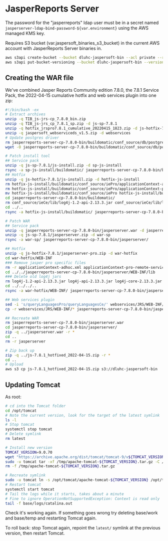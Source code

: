# JasperReports Server

The password for the "jasperreports" ldap user must be in a secret named `jasperserver-ldap-bind-password-${var.environment}` using the AWS managed KMS key.

Requires S3 bucket (var.jaspersoft_binaries_s3_bucket) in the current AWS account with JasperReports Server binaries in.

```sh
aws s3api create-bucket --bucket dluhc-jaspersoft-bin --acl private --region eu-west-1 --create-bucket-configuration LocationConstraint=eu-west-1
aws s3api put-bucket-versioning --bucket dluhc-jaspersoft-bin --versioning-configuration Status=Enabled
```

## Creating the WAR file

We've combined Jasper Reports Community edition 7.8.0, the 7.8.1 Service Pack, the 2022-04-15 cumulative hotfix and web services plugin into one zip:

```sh
#!/bin/bash -ex
# Extract archives
unzip -q TIB_js-jrs-cp_7.8.0_bin.zip
unzip -q TIB_js-jrs_cp_7.8.1_sp.zip -d js-sp-7.8.1
unzip -q hotfix_jrspro7.8.1_cumulative_20220415_1823.zip -d js-hotfix-7.8.1
unzip -q jaspersoft_webserviceds_v1.5.zip -d webservices
# Update postgres driver
rm jasperreports-server-cp-7.8.0-bin/buildomatic/conf_source/db/postgresql/jdbc/postgresql-42.2.5.jar
wget -O jasperreports-server-cp-7.8.0-bin/buildomatic/conf_source/db/postgresql/jdbc/postgresql-42.5.0.jar "https://jdbc.postgresql.org/download/postgresql-42.5.0.jar"

# Patch install tool
## Service pack
unzip -q js-sp-7.8.1/js-install.zip -d sp-js-install
rsync -a sp-js-install/buildomatic/ jasperreports-server-cp-7.8.0-bin/buildomatic/
## Hotfix
unzip -q js-hotfix-7.8.1/js-install.zip -d hotfix-js-install
rm hotfix-js-install/buildomatic/conf_source/iePro/applicationContext-adhoc.xml
rm hotfix-js-install/buildomatic/conf_source/iePro/applicationContext-pro-remote-services.xml
mv hotfix-js-install/buildomatic/conf_source/iePro hotfix-js-install/buildomatic/conf_source/ieCe
cd jasperreports-server-cp-7.8.0-bin/buildomatic/
rm conf_source/ieCe/lib/log4j-1.2-api-2.13.3.jar conf_source/ieCe/lib/log4j-api-2.13.3.jar conf_source/ieCe/lib/log4j-core-2.13.3.jar conf_source/ieCe/lib/log4j-jcl-2.13.3.jar conf_source/ieCe/lib/log4j-jul-2.13.3.jar conf_source/ieCe/lib/log4j-slf4j-impl-2.13.3.jar lib/log4j-1.2-api-2.13.3.jar lib/log4j-api-2.13.3.jar lib/log4j-core-2.13.3.jar lib/log4j-jcl-2.13.3.jar
cd ../..
rsync -a hotfix-js-install/buildomatic/ jasperreports-server-cp-7.8.0-bin/buildomatic/

# Patch WAR
## Service pack
unzip -q jasperreports-server-cp-7.8.0-bin/jasperserver.war -d jasperreports-server-cp-7.8.0-bin/jasperserver
unzip -q js-sp-7.8.1/jasperserver.zip -d war-sp
rsync -a war-sp/ jasperreports-server-cp-7.8.0-bin/jasperserver/

## Hotfix
unzip -q js-hotfix-7.8.1/jasperserver-pro.zip -d war-hotfix
cd war-hotfix/WEB-INF
### Remove jasper pro specific files
rm -r applicationContext-adhoc.xml applicationContext-pro-remote-services.xml applicationContext-security-pro-web.xml web.xml jsp/
cd ../../jasperreports-server-cp-7.8.0-bin/jasperserver/WEB-INF/lib
### Delete old log4j jars
rm log4j-1.2-api-2.13.3.jar log4j-api-2.13.3.jar log4j-core-2.13.3.jar log4j-jcl-2.13.3.jar log4j-jul-2.13.3.jar log4j-slf4j-impl-2.13.3.jar log4j-web-2.13.3.jar
cd ../../../..
rsync -a war-hotfix/WEB-INF/ jasperreports-server-cp-7.8.0-bin/jasperserver/WEB-INF/

## Web services plugin
sed -i 's/queryLanguagesPro/queryLanguagesCe/' webservices/JRS/WEB-INF/applicationContext-WebServiceDataSource.xml
cp -r webservices/JRS/WEB-INF/* jasperreports-server-cp-7.8.0-bin/jasperserver/WEB-INF/

## Recreate WAR
rm jasperreports-server-cp-7.8.0-bin/jasperserver.war
cd jasperreports-server-cp-7.8.0-bin/jasperserver/
zip -q ../jasperserver.war -r *
cd ..
rm -r jasperserver

# Zip back up
zip -q ../js-7.8.1_hotfixed_2022-04-15.zip -r *
cd ..
# Upload
aws s3 cp js-7.8.1_hotfixed_2022-04-15.zip s3://dluhc-jaspersoft-bin
```

## Updating Tomcat

As root:

```sh
# cd into the Tomcat folder
cd /opt/tomcat
# Note the current version, look for the target of the latest symlink
ls -l
# Stop tomcat
systemctl stop tomcat
# Delete symlink
rm latest

# Install new version
TOMCAT_VERSION=9.0.70
wget "https://archive.apache.org/dist/tomcat/tomcat-9/v${TOMCAT_VERSION}/bin/apache-tomcat-${TOMCAT_VERSION}.tar.gz" -P /tmp
sudo -u tomcat tar -xf /tmp/apache-tomcat-${TOMCAT_VERSION}.tar.gz -C /opt/tomcat/
rm -f /tmp/apache-tomcat-${TOMCAT_VERSION}.tar.gz

# Recreate symlink
sudo -u tomcat ln -s /opt/tomcat/apache-tomcat-${TOMCAT_VERSION} /opt/tomcat/latest
# Restart tomcat
systemctl start tomcat
# Tail the logs while it starts, takes about a minute
# Fine to ignore OperationNotSupportedException: Context is read only
tail -f base/logs/catalina.out
```

Check it's working again. If something goes wrong try deleting base/work and base/temp and restarting Tomcat again.

To roll back: stop Tomcat again, repoint the `latest/` symlink at the previous version, then restart Tomcat.
